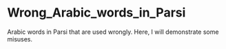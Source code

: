 # Wrong_Arabic_words_in_Parsi
Arabic words in Parsi that are used wrongly. Here, I will demonstrate some misuses.
